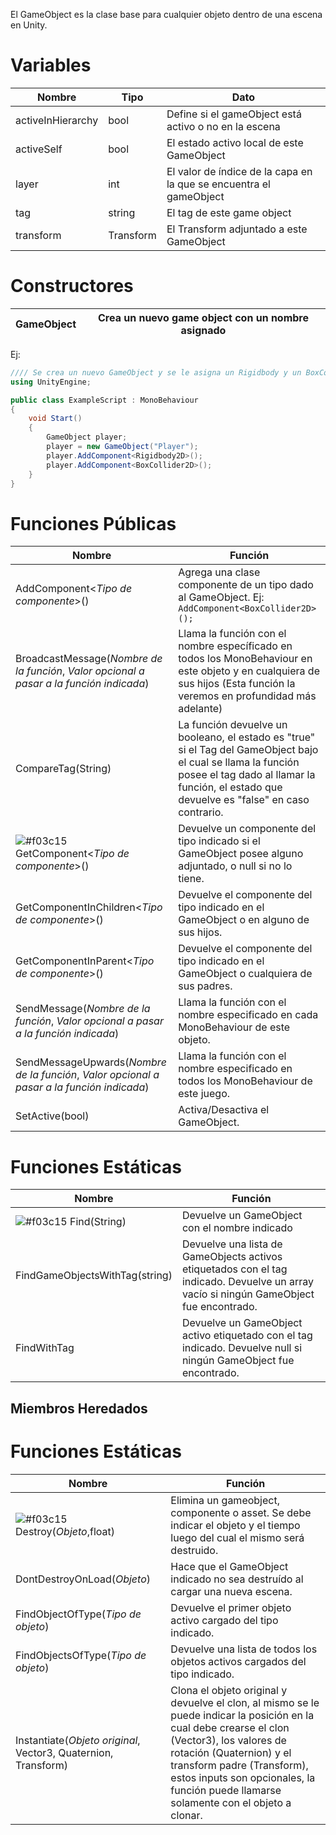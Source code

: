 El GameObject es la clase base para cualquier objeto dentro de una escena en Unity.

# Variables

Nombre | Tipo | Dato
------------|------------|------------
activeInHierarchy | bool | Define si el gameObject está activo o no en la escena
activeSelf | bool | El estado activo local de este GameObject
layer | int | El valor de índice de la capa en la que se encuentra el gameObject
tag	| string | El tag de este game object
transform | Transform |	El Transform adjuntado a este GameObject

# Constructores
GameObject | Crea un nuevo game object con un nombre asignado
-----------|-----------
Ej:
```C#
//// Se crea un nuevo GameObject y se le asigna un Rigidbody y un BoxCollider (ver más adelante AddComponent)
using UnityEngine;

public class ExampleScript : MonoBehaviour
{
    void Start()
    {
        GameObject player;
        player = new GameObject("Player");
        player.AddComponent<Rigidbody2D>();
        player.AddComponent<BoxCollider2D>();
    }
}
```

# Funciones Públicas
Nombre | Función
-----------|-----------
AddComponent<*Tipo de componente*>() | Agrega una clase componente de un tipo dado al GameObject. Ej: ```AddComponent<BoxCollider2D>();```
BroadcastMessage(*Nombre de la función*, *Valor opcional a pasar a la función indicada*) | Llama la función con el nombre específicado en todos los MonoBehaviour en este objeto y en cualquiera de sus hijos (Esta función la veremos en profundidad más adelante)
CompareTag(String) | La función devuelve un booleano, el estado es "true" si el Tag del GameObject bajo el cual se llama la función posee el tag dado al llamar la función, el estado que devuelve es "false" en caso contrario.
![#f03c15](https://placehold.it/15/f03c15/000000?text=+) GetComponent<*Tipo de componente*>() | Devuelve un componente del tipo indicado si el GameObject posee alguno adjuntado, o null si no lo tiene.
GetComponentInChildren<*Tipo de componente*>() | Devuelve el componente del tipo indicado en el GameObject o en alguno de sus hijos.
GetComponentInParent<*Tipo de componente*>() | Devuelve el componente del tipo indicado en el GameObject o cualquiera de sus padres.
SendMessage(*Nombre de la función*, *Valor opcional a pasar a la función indicada*) | Llama la función con el nombre especificado en cada MonoBehaviour de este objeto.
SendMessageUpwards(*Nombre de la función*, *Valor opcional a pasar a la función indicada*) | Llama la función con el nombre especificado en todos los MonoBehaviour de este juego.
SetActive(bool) | Activa/Desactiva el GameObject.

# Funciones Estáticas
Nombre | Función
-----------|-----------
![#f03c15](https://placehold.it/15/f03c15/000000?text=+) Find(String) | Devuelve un GameObject con el nombre indicado
FindGameObjectsWithTag(string) | Devuelve una lista de GameObjects activos etiquetados con el tag indicado. Devuelve un array vacío si ningún GameObject fue encontrado.
FindWithTag | Devuelve un GameObject activo etiquetado con el tag indicado. Devuelve null si ningún GameObject fue encontrado.



## Miembros Heredados

# Funciones Estáticas
Nombre | Función
-----------|-----------
![#f03c15](https://placehold.it/15/f03c15/000000?text=+) Destroy(*Objeto*,float) | Elimina un gameobject, componente o asset. Se debe indicar el objeto y el tiempo luego del cual el mismo será destruido.
DontDestroyOnLoad(*Objeto*) | Hace que el GameObject indicado no sea destruído al cargar una nueva escena.
FindObjectOfType(*Tipo de objeto*) | Devuelve el primer objeto activo cargado del tipo indicado.
FindObjectsOfType(*Tipo de objeto*) | Devuelve una lista de todos los objetos activos cargados del tipo indicado.
Instantiate(*Objeto original*, Vector3, Quaternion, Transform) | Clona el objeto original y devuelve el clon, al mismo se le puede indicar la posición en la cual debe crearse el clon (Vector3), los valores de rotación (Quaternion) y el transform padre (Transform), estos inputs son opcionales, la función puede llamarse solamente con el objeto a clonar.

